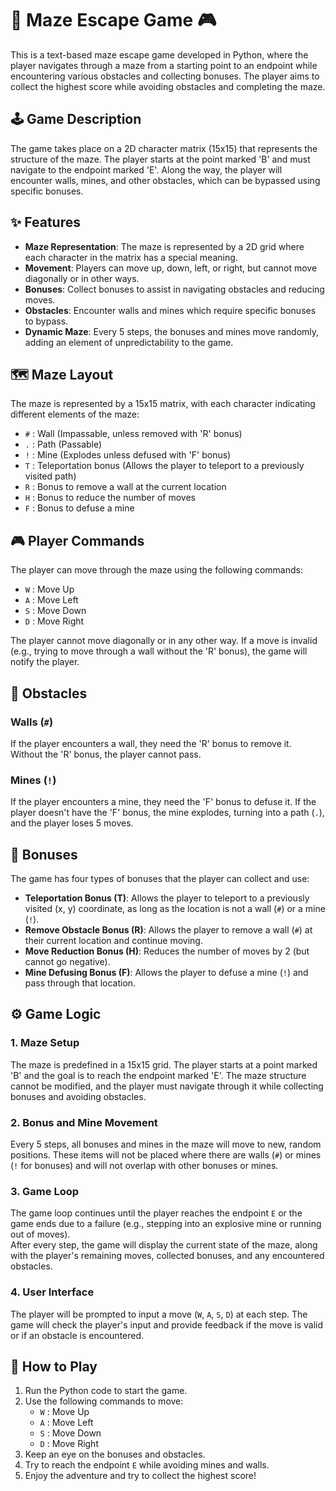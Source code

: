 
# 🧩 Maze Escape Game 🎮

This is a text-based maze escape game developed in Python, where the player navigates through a maze from a starting point to an endpoint while encountering various obstacles and collecting bonuses. The player aims to collect the highest score while avoiding obstacles and completing the maze.

## 🕹️ Game Description

The game takes place on a 2D character matrix (15x15) that represents the structure of the maze. The player starts at the point marked 'B' and must navigate to the endpoint marked 'E'. Along the way, the player will encounter walls, mines, and other obstacles, which can be bypassed using specific bonuses.

## ✨ Features

- **Maze Representation**: The maze is represented by a 2D grid where each character in the matrix has a special meaning.  
- **Movement**: Players can move up, down, left, or right, but cannot move diagonally or in other ways.  
- **Bonuses**: Collect bonuses to assist in navigating obstacles and reducing moves.  
- **Obstacles**: Encounter walls and mines which require specific bonuses to bypass.  
- **Dynamic Maze**: Every 5 steps, the bonuses and mines move randomly, adding an element of unpredictability to the game.  

## 🗺️ Maze Layout

The maze is represented by a 15x15 matrix, with each character indicating different elements of the maze:

- `#` : Wall (Impassable, unless removed with 'R' bonus)  
- `.` : Path (Passable)  
- `!` : Mine (Explodes unless defused with 'F' bonus)  
- `T` : Teleportation bonus (Allows the player to teleport to a previously visited path)  
- `R` : Bonus to remove a wall at the current location  
- `H` : Bonus to reduce the number of moves  
- `F` : Bonus to defuse a mine  

## 🎮 Player Commands

The player can move through the maze using the following commands:

- `W` : Move Up  
- `A` : Move Left  
- `S` : Move Down  
- `D` : Move Right  

The player cannot move diagonally or in any other way. If a move is invalid (e.g., trying to move through a wall without the 'R' bonus), the game will notify the player.

## 🚧 Obstacles

### Walls (`#`)
If the player encounters a wall, they need the 'R' bonus to remove it. Without the 'R' bonus, the player cannot pass.

### Mines (`!`)
If the player encounters a mine, they need the 'F' bonus to defuse it. If the player doesn't have the 'F' bonus, the mine explodes, turning into a path (`.`), and the player loses 5 moves.

## 💎 Bonuses

The game has four types of bonuses that the player can collect and use:

- **Teleportation Bonus (T)**: Allows the player to teleport to a previously visited (x, y) coordinate, as long as the location is not a wall (`#`) or a mine (`!`).  
- **Remove Obstacle Bonus (R)**: Allows the player to remove a wall (`#`) at their current location and continue moving.  
- **Move Reduction Bonus (H)**: Reduces the number of moves by 2 (but cannot go negative).  
- **Mine Defusing Bonus (F)**: Allows the player to defuse a mine (`!`) and pass through that location.  

## ⚙️ Game Logic

### 1. Maze Setup
The maze is predefined in a 15x15 grid. The player starts at a point marked 'B' and the goal is to reach the endpoint marked 'E'. The maze structure cannot be modified, and the player must navigate through it while collecting bonuses and avoiding obstacles.

### 2. Bonus and Mine Movement
Every 5 steps, all bonuses and mines in the maze will move to new, random positions. These items will not be placed where there are walls (`#`) or mines (`!` for bonuses) and will not overlap with other bonuses or mines.

### 3. Game Loop
The game loop continues until the player reaches the endpoint `E` or the game ends due to a failure (e.g., stepping into an explosive mine or running out of moves).  
After every step, the game will display the current state of the maze, along with the player's remaining moves, collected bonuses, and any encountered obstacles.

### 4. User Interface
The player will be prompted to input a move (`W`, `A`, `S`, `D`) at each step. The game will check the player's input and provide feedback if the move is valid or if an obstacle is encountered.

## 📝 How to Play

1. Run the Python code to start the game.  
2. Use the following commands to move:  
   - `W` : Move Up  
   - `A` : Move Left  
   - `S` : Move Down  
   - `D` : Move Right  
3. Keep an eye on the bonuses and obstacles.  
4. Try to reach the endpoint `E` while avoiding mines and walls.  
5. Enjoy the adventure and try to collect the highest score!
